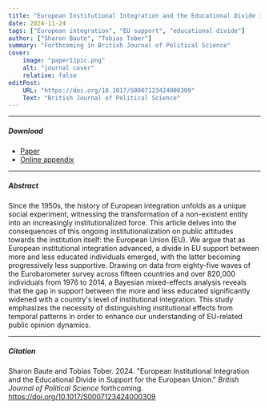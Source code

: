 ```yaml
---
title: "European Institutional Integration and the Educational Divide in Support for the European Union" 
date: 2024-11-24
tags: ["European integration", "EU support", "educational divide"]
author: ["Sharon Baute", "Tobias Tober"]
summary: "Forthcoming in British Journal of Political Science"
cover:
    image: "paper11pic.png"
    alt: "journal cover"
    relative: false
editPost:
    URL: "https://doi.org/10.1017/S0007123424000309"
    Text: "British Journal of Political Science"
---
```


---

##### Download

+ [Paper](paper11.pdf)
+ [Online appendix](appendix11.pdf)

---

##### Abstract

Since the 1950s, the history of European integration unfolds as a unique social experiment, witnessing the transformation of a non-existent entity into an increasingly institutionalized force. This article delves into the consequences of this ongoing institutionalization on public attitudes towards the institution itself: the European Union (EU). We argue that as European institutional integration advanced, a divide in EU support between more and less educated individuals emerged, with the latter becoming progressively less supportive. Drawing on data from eighty-five waves of the Eurobarometer survey across fifteen countries and over 820,000 individuals from 1976 to 2014, a Bayesian mixed-effects analysis reveals that the gap in support between the more and less educated significantly widened with a country's level of institutional integration. This study emphasizes the necessity of distinguishing institutional effects from temporal patterns in order to enhance our understanding of EU-related public opinion dynamics.

---

##### Citation

Sharon Baute and Tobias Tober. 2024. "European Institutional Integration and the Educational Divide in Support for the European Union." *British Journal of Political Science* forthcoming. https://doi.org/10.1017/S0007123424000309

